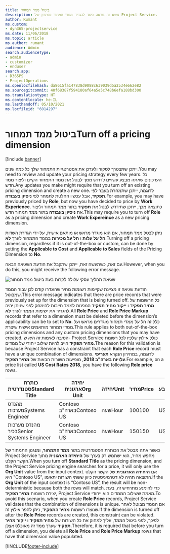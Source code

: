 ```yaml
---
title: ביטול ממד תמחור
description: נושא זה מראה כיצד להגדיר ממדי תמחור בפתרון של Project Service.
author: Rumant
ms.custom:
- dyn365-projectservice
ms.date: 11/06/2018
ms.topic: article
ms.author: rumant
audience: Admin
search.audienceType:
- admin
- customizer
- enduser
search.app:
- D365PS
- ProjectOperations
ms.openlocfilehash: da8615fa147838d9088c639039d5a2534e662e82
ms.sourcegitcommit: 40f68387f594180af64a5e5c748b6efa188bd300
ms.translationtype: HT
ms.contentlocale: he-IL
ms.lasthandoff: 05/10/2021
ms.locfileid: "6014297"
---
```

# <a name="turn-off-a-pricing-dimension"></a><span data-ttu-id="4aff2-103">ביטול ממד תמחור</span><span class="sxs-lookup"><span data-stu-id="4aff2-103">Turn off a pricing dimension</span></span>

[!include [banner](../includes/psa-now-project-operations.md)]

<span data-ttu-id="4aff2-104">ייתכן שתצטרך לסקור ולעדכן את אסטרטגיית התמחור שלך כל כמה שנים.</span><span class="sxs-lookup"><span data-stu-id="4aff2-104">You may need to review and update your pricing strategy every few years.</span></span> <span data-ttu-id="4aff2-105">כל העדכונים שאתה מבצע עשויים לדרוש ממך לבטל את ממד התמחור הקיים וליצור ממד חדש.</span><span class="sxs-lookup"><span data-stu-id="4aff2-105">Any updates you make might require that you turn off an existing pricing dimension and create a new one.</span></span> <span data-ttu-id="4aff2-106">לדוגמה, ייתכן שתמחרת בעבר לפי **תפקיד**, אבל עכשיו החלטת לתמחר לפי **ניסיון בעבודה**.</span><span class="sxs-lookup"><span data-stu-id="4aff2-106">For example, you may have previously priced by **Role**, but now you have decided to price by **Work Experience**.</span></span> <span data-ttu-id="4aff2-107">כתוצאה מכך, ייתכן שתידרש לבטל את **תפקיד** בתור ממד תמחור וליצור את **ניסיון בעבודה** בתור ממד תמחור חדש.</span><span class="sxs-lookup"><span data-stu-id="4aff2-107">This may require you to turn off **Role** as a pricing dimension and create **Work Expereince** as a new pricing dimension.</span></span> 

<span data-ttu-id="4aff2-108">ניתן לבטל ממד תמחור, אם הוא מוגדר מראש או מותאם אישית, על-ידי הגדרת השדות **חל על עלות** ו **חל על מכירות** בממד התמחור לערך **לא**.</span><span class="sxs-lookup"><span data-stu-id="4aff2-108">Turning off a pricing dimension, regardless if it is out-of-the-box or custom, can be done by setting the **Applicable to Cost** and **Applicable to Sales** fields of the Pricing Dimension to **No**.</span></span>

<span data-ttu-id="4aff2-109">עם זאת, כשתעשה זאת, ייתכן שתקבל את הודעת השגיאה הבאה.</span><span class="sxs-lookup"><span data-stu-id="4aff2-109">However, when you do this, you might receive the following error message.</span></span>

![שגיאת תהליך עסקי עלולה לקרות בעת ביטול ממד תמחור](media/Business-Process-Error.png)


<span data-ttu-id="4aff2-111">הודעת שגיאה זו מציינת שקיימות רשומות מחיר שהוגדרו קודם לכן עבור הממד שמבוטל.</span><span class="sxs-lookup"><span data-stu-id="4aff2-111">This error message indicates that there are price records that were previously set up for the dimension that is being turned off.</span></span> <span data-ttu-id="4aff2-112">כל הרשומות של **מחיר תפקיד** ו **ייקור מחיר תפקיד** המפנות לממד חייבות להימחק לפני שניתן יהיה להגדיר את ישימות הממד לערך **לא**.</span><span class="sxs-lookup"><span data-stu-id="4aff2-112">All **Role Price** and **Role Price Markup** records that refer to a dimension must be deleted before the dimension’s applicability can be to set to **No**.</span></span> <span data-ttu-id="4aff2-113">כלל זה חל על ממדי תמחור מוגדרים מראש ועל ממדי תמחור מותאמים אישית שיצרת.</span><span class="sxs-lookup"><span data-stu-id="4aff2-113">This rule applies to both out-of-the-box pricing dimensions and any custom pricing dimensions that you may have created.</span></span> <span data-ttu-id="4aff2-114">הסיבה לאימות זה היא ש- Project Service כולל אילוץ שלפיו לכל רשומת **מחיר תפקיד** חייב להיות שילוב ייחודי של ממדים.</span><span class="sxs-lookup"><span data-stu-id="4aff2-114">The reason for this validation is because Project Service has a constraint that each **Role Price** record must have a unique combination of dimensions.</span></span> <span data-ttu-id="4aff2-115">לדוגמה, במחירון הנקרא **תעריפי עלויות בארה"ב 2018**, מופיעות השורות הבאות של **מחיר תפקיד**.</span><span class="sxs-lookup"><span data-stu-id="4aff2-115">For example, on a price list called **US Cost Rates 2018**, you have the following **Role price** rows.</span></span> 

| <span data-ttu-id="4aff2-116">כותרת סטנדרטית</span><span class="sxs-lookup"><span data-stu-id="4aff2-116">Standard Title</span></span>         | <span data-ttu-id="4aff2-117">יחידה ארגונית</span><span class="sxs-lookup"><span data-stu-id="4aff2-117">Org Unit</span></span>    |<span data-ttu-id="4aff2-118">יחידה</span><span class="sxs-lookup"><span data-stu-id="4aff2-118">Unit</span></span>   |<span data-ttu-id="4aff2-119">מחיר</span><span class="sxs-lookup"><span data-stu-id="4aff2-119">Price</span></span>  |<span data-ttu-id="4aff2-120">מטבע</span><span class="sxs-lookup"><span data-stu-id="4aff2-120">Currency</span></span>  |
| -----------------------|-------------|-------|-------|----------|
| <span data-ttu-id="4aff2-121">מהנדס מערכות</span><span class="sxs-lookup"><span data-stu-id="4aff2-121">Systems Engineer</span></span>|<span data-ttu-id="4aff2-122">Contoso בארה"ב</span><span class="sxs-lookup"><span data-stu-id="4aff2-122">Contoso US</span></span>|<span data-ttu-id="4aff2-123">שעה</span><span class="sxs-lookup"><span data-stu-id="4aff2-123">Hour</span></span>| <span data-ttu-id="4aff2-124">100</span><span class="sxs-lookup"><span data-stu-id="4aff2-124">100</span></span>|<span data-ttu-id="4aff2-125">USD</span><span class="sxs-lookup"><span data-stu-id="4aff2-125">USD</span></span>|
| <span data-ttu-id="4aff2-126">מהנדס מערכות בכיר</span><span class="sxs-lookup"><span data-stu-id="4aff2-126">Senior Systems Engineer</span></span>|<span data-ttu-id="4aff2-127">Contoso בארה"ב</span><span class="sxs-lookup"><span data-stu-id="4aff2-127">Contoso US</span></span>|<span data-ttu-id="4aff2-128">שעה</span><span class="sxs-lookup"><span data-stu-id="4aff2-128">Hour</span></span>| <span data-ttu-id="4aff2-129">150</span><span class="sxs-lookup"><span data-stu-id="4aff2-129">150</span></span>| <span data-ttu-id="4aff2-130">USD</span><span class="sxs-lookup"><span data-stu-id="4aff2-130">USD</span></span>|


<span data-ttu-id="4aff2-131">כאשר אתה מבטל את הכותרת הסטנדרטית בתור **ממד התמחור**, ומנגנון התמחור של Project Service מחפש מחיר, הוא ישתמש רק בערך של **היחידה הארגונית** מתוך הקשר הקלט.</span><span class="sxs-lookup"><span data-stu-id="4aff2-131">When you turn off **Standard Title** as the pricing dimension, and the Project Service pricing engine searches for a price, it will only use the **Org Unit** value from the input context.</span></span> <span data-ttu-id="4aff2-132">אם **היחידה הארגונית** של הקשר הקלט היא "Contoso US", התוצאה תהיה לא דטרמיניסטית כיוון ששתי השורות יתאימו.</span><span class="sxs-lookup"><span data-stu-id="4aff2-132">If the **Org Unit** of the input context is “Contoso US”, the result will be non-deterministic because both the rows will match.</span></span> <span data-ttu-id="4aff2-133">כדי להימנע מתרחיש זה, בעת יצירת רשומות **מחיר תפקיד**, Project Service מאמת ששילוב הממדים הוא ייחודי.</span><span class="sxs-lookup"><span data-stu-id="4aff2-133">To avoid this scenario, when you create **Role Price** records, Project Service validates that the combination of dimensions is unique.</span></span> <span data-ttu-id="4aff2-134">אם הממד מבוטל לאחר שנוצרו רשומות **מחיר התפקיד**, ניתן להפר אילוץ זה.</span><span class="sxs-lookup"><span data-stu-id="4aff2-134">If the dimension is turned off after the **Role Price** records are created, this constraint can be violated.</span></span> <span data-ttu-id="4aff2-135">לפיכך, לפני ביטול הממד, עליך למחוק את כל השורות של **מחיר תפקיד** ו **ייקור מחיר תפקיד** שערך ממד זה מאוכלס אצלן.</span><span class="sxs-lookup"><span data-stu-id="4aff2-135">Therefore, it is required that before you turn off a dimension, you delete all **Role Price** and **Role Price Markup** rows that have that dimension value populated.</span></span>



[!INCLUDE[footer-include](../includes/footer-banner.md)]